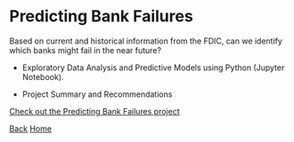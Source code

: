 <link rel="stylesheet" href="/assets/css/main.css">

# Predicting Bank Failures

Based on current and historical information from the FDIC, can we identify which banks might fail in the near future?  

*	Exploratory Data Analysis and Predictive Models using Python (Jupyter Notebook).

*	Project Summary and Recommendations

[Check out the Predicting Bank Failures project](https://github.com/michelle-bh/michelle-bh.github.io/tree/main/Predicting-Bank-Failures)



[Back](../README.md)       [Home](https://michelle-bh.github.io/)

